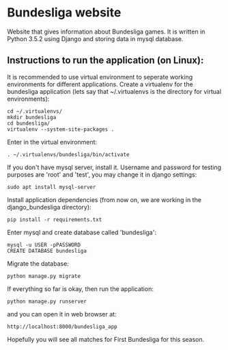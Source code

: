 # Bundesliga website
Website that gives information about Bundesliga games. It is written in Python 3.5.2 using Django and storing data in mysql database.

## Instructions to run the application (on Linux):
It is recommended to use virtual environment to seperate working environments for different applications. Create a virtualenv for the bundesliga application (lets say that ~/.virtualenvs is the directory for virtual environments):
```
cd ~/.virtualenvs/
mkdir bundesliga
cd bundesliga/
virtualenv --system-site-packages .
```
Enter in the virtual environment:
```
. ~/.virtualenvs/bundesliga/bin/activate
```
If you don't have mysql server, install it. Username and password for testing purposes are 'root' and 'test', you may change it in django settings:
```
sudo apt install mysql-server
```
Install application dependencies (from now on, we are working in the django_bundesliga directory):
```
pip install -r requirements.txt
```
Enter mysql and create database called 'bundesliga':
```
mysql -u USER -pPASSWORD
CREATE DATABASE bundesliga
```
Migrate the database:
```
python manage.py migrate
```
If everything so far is okay, then run the application:
```
python manage.py runserver
```
and you can open it in web browser at:
```
http://localhost:8000/bundesliga_app
```
Hopefully you will see all matches for First Bundesliga for this season.
